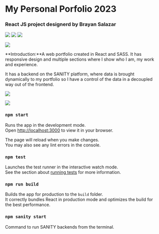 # My Personal Porfolio 2023 
### React JS project designerd by Brayan Salazar


![](https://img.shields.io/badge/ReactJS-18.2.0-blue) ![](https://img.shields.io/badge/SASS-pink) ![](https://img.shields.io/badge/SANITY-red) 

![](https://i.imgur.com/eArx8uX.png)

**Introduction:**A web portfolio created in React and SASS. It has responsive design and multiple sections where I show who I am, my work and experience.

It has a backend on the SANITY platform, where data is brought dynamically to my portfolio so I have a control of the data in a decoupled way out of the frontend.


![](https://i.imgur.com/1qrb4wt.png)

![](https://i.imgur.com/aW8J08g.png)

### `npm start`

Runs the app in the development mode.\
Open [http://localhost:3000](http://localhost:3000) to view it in your browser.

The page will reload when you make changes.\
You may also see any lint errors in the console.

### `npm test`

Launches the test runner in the interactive watch mode.\
See the section about [running tests](https://facebook.github.io/create-react-app/docs/running-tests) for more information.

### `npm run build`

Builds the app for production to the `build` folder.\
It correctly bundles React in production mode and optimizes the build for the best performance.

### `npm sanity start`

Command to run SANITY backends from the terminal.
